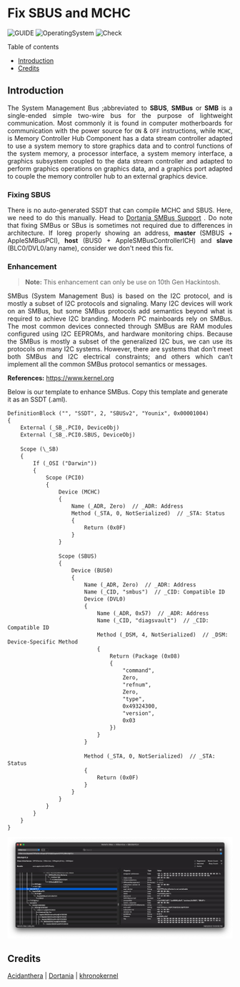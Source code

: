 # Fix SBUS and MCHC

![GUIDE](https://img.shields.io/badge/Guide-SBUS&MCHC-purple)
![OperatingSystem](https://img.shields.io/badge/OS-Hackintosh-blue)
![Check](https://img.shields.io/badge/Status-Pass-brightgreen)

Table of contents

- [Introduction](#introduction)
- [Credits](#credits)

## Introduction

<div align="justify">The System Management Bus ;abbreviated to <b>SBUS</b>, <b>SMBus</b> or <b>SMB</b> is a single-ended simple two-wire bus for the purpose of lightweight communication. Most commonly it is found in computer motherboards for communication with the power source for <code>ON</code> & <code>OFF</code> instructions, while <code>MCHC</code>, is Memory Controller Hub Component has a data stream controller adapted to use a system memory to store graphics data and to control functions of the system memory, a processor interface, a system memory interface, a graphics subsystem coupled to the data stream controller and adapted to perform graphics operations on graphics data, and a graphics port adapted to couple the memory controller hub to an external graphics device.</div>

### Fixing SBUS

<div align="justify">There is no auto-generated SSDT that can compile MCHC and SBUS. Here, we need to do this manually. Head to <a href="https://dortania.github.io/Getting-Started-With-ACPI/Universal/smbus.html">Dortania SMBus Support</a>
. Do note that fixing SMBus or SBus is sometimes not required due to differences in architecture. If Ioreg properly showing an address, <b>master</b> (SMBUS + AppleSMBusPCI), <b>host</b> (BUS0 + AppleSMBusControllerICH) and <b>slave</b> (BLC0/DVL0/any name), consider we don't need this fix.</div>

### Enhancement

> **Note:** This enhancement can only be use on 10th Gen Hackintosh.

<div align="justify">SMBus (System Management Bus) is based on the I2C protocol, and is mostly a subset of I2C protocols and signaling. Many I2C devices will work on an SMBus, but some SMBus protocols add semantics beyond what is required to achieve I2C branding. Modern PC mainboards rely on SMBus. The most common devices connected through SMBus are RAM modules configured using I2C EEPROMs, and hardware monitoring chips. Because the SMBus is mostly a subset of the generalized I2C bus, we can use its protocols on many I2C systems. However, there are systems that don’t meet both SMBus and I2C electrical constraints; and others which can’t implement all the common SMBus protocol semantics or messages.</div>

**References:** 
<a href="https://www.kernel.org/doc/html/latest/i2c/summary.html#:~:text=SMBus%20%28System%20Management%20Bus%29%20is%20based%20on%20the,I2C%20branding.%20Modern%20PC%20mainboards%20rely%20on%20SMBus.">https://www.kernel.org</a>

Below is our template to enhance SMBus. Copy this template and generate it as an SSDT (.aml).

```asl
DefinitionBlock ("", "SSDT", 2, "SBUSv2", "Younix", 0x00001004)
{
    External (_SB_.PCI0, DeviceObj)
    External (_SB_.PCI0.SBUS, DeviceObj)

    Scope (\_SB)
    {
        If (_OSI ("Darwin"))
        {
            Scope (PCI0)
            {
                Device (MCHC)
                {
                    Name (_ADR, Zero)  // _ADR: Address
                    Method (_STA, 0, NotSerialized)  // _STA: Status
                    {
                        Return (0x0F)
                    }
                }

                Scope (SBUS)
                {
                    Device (BUS0)
                    {
                        Name (_ADR, Zero)  // _ADR: Address
                        Name (_CID, "smbus")  // _CID: Compatible ID
                        Device (DVL0)
                        {
                            Name (_ADR, 0x57)  // _ADR: Address
                            Name (_CID, "diagsvault")  // _CID: Compatible ID
                            Method (_DSM, 4, NotSerialized)  // _DSM: Device-Specific Method
                            {
                                Return (Package (0x08)
                                {
                                    "command", 
                                    Zero, 
                                    "refnum", 
                                    Zero, 
                                    "type", 
                                    0x49324300, 
                                    "version", 
                                    0x03
                                })
                            }
                        }

                        Method (_STA, 0, NotSerialized)  // _STA: Status
                        {
                            Return (0x0F)
                        }
                    }
                }
            }
        }
    }
}
```
 
![sbus-bus0](sbusfix.png)

## Credits

[Acidanthera](https://github.com/acidanthera/) | [Dortania](https://github.com/dortania) | [khronokernel](https://github.com/khronokernel)
